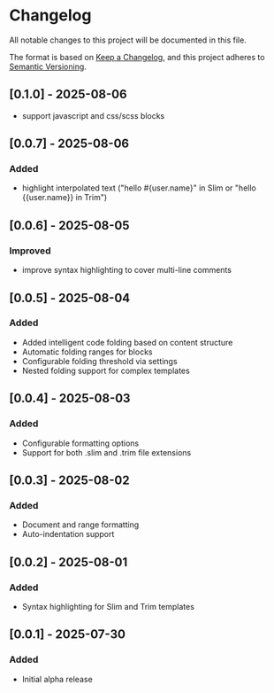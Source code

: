 # Changelog

All notable changes to this project will be documented in this file.

The format is based on [Keep a Changelog](https://keepachangelog.com/en/1.0.0/),
and this project adheres to [Semantic Versioning](https://semver.org/spec/v2.0.0.html).

## [0.1.0] - 2025-08-06
- support javascript and css/scss blocks

## [0.0.7] - 2025-08-06

### Added
- highlight interpolated text ("hello #{user.name}" in Slim or "hello {{user.name}} in Trim")

## [0.0.6] - 2025-08-05

### Improved
- improve syntax highlighting to cover multi-line comments

## [0.0.5] - 2025-08-04

### Added
- Added intelligent code folding based on content structure
- Automatic folding ranges for blocks
- Configurable folding threshold via settings
- Nested folding support for complex templates

## [0.0.4] - 2025-08-03

### Added
- Configurable formatting options
- Support for both .slim and .trim file extensions

## [0.0.3] - 2025-08-02

### Added
- Document and range formatting
- Auto-indentation support

## [0.0.2] - 2025-08-01

### Added
- Syntax highlighting for Slim and Trim templates

## [0.0.1] - 2025-07-30

### Added
- Initial alpha release
